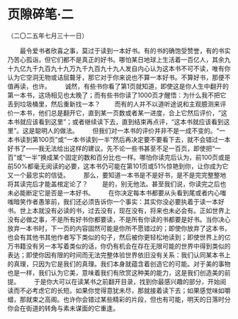 # 页隙碎笔·二
（二〇二五年七月三十一日）

　　最令爱书者欣喜之事，莫过于读到一本好书。有的书的确饱受赞誉，有的书实乃苦心孤诣，但它们都不是真正的好书。哪怕某日地球上生活着一百亿人，其余九十九亿九千九百九十九万九千九百九十九人发自内心认为这本书不可不读，唯有你认为它空洞无物或诘屈聱牙，那它对于你来说也不算一本好书。不算好书，那便不值再读，也许。
　　诚然，有些书你看了第1页就知道，即使这是你人生中翻开的第一本书，这场相见也太晚了；而有些书你读了1000页才醒悟：为什么我不把它丢到垃圾桶里，然后重新找一本？
　　而有的人并不以道听途说和主观臆测来评价一本书，他们总是翻开它，直到某一页数或者某一进度，合上它然后评价，“这本书就应该看到这里”；或者继续读下去，直到结束再点评，“这本书就应该看到这里”。这是聪明人的做法。
　　但我们对一本书的评价并非不是一成不变的。“一本书读到第100页”或“一本书读到一半”然后再决定要不要看下去，就不会错过一本好书了——我无法给出这样的建议。先不论一些书甚至不足一百页，即使把“一百”或“一半”换成某个固定的数和百分比也一样。哪怕你读完后认为，前100页或是前50%都毫无阅读的必要，这本书仍可能在第101页或51%惊艳到你，让你成为它又一个最忠实的信徒。
　　那么，要知道一本书是不是好书，是不是完完整整地将其读完后才能盖棺定论了？
　　是的，别无他法。甚至我们说，你读完之后也未必能断定它是否是一本好书。
　　在你决定每本书都要从头看到尾或者内心嗤嗤暗笑作者愚笨前，我们还必须告诉你一个事实：其实你没必要执着于读一本好书。世上本就没有必读的书，过去没有，现在没有，将来也未必会有。正如世界上没有必做之事，不是所有好书你都要读，不是所有你读的书都要是好书。当你决心放弃一本书时，下一页的内容固然可能是你所不愿错过的；即使你放弃了这本书，也会有其他书其他作者写下类似的句子，然后被你更轻松地读到；即使世界上的亿万书籍没有另一本写着类似的话，你仍有机会在存在无限可能的世界中得到类似的表达；即使你因有限的时间而无法完整体验世界依旧没有关系：我们认同某本书上的真理，只因为它是我们的真理。我们本身就蕴含着创造它的可能。对于美的事物也是一样，我们认为它美，意味着我们有欣赏这种美的能力，这是我们创造美的前提。
　　于是你大可以在读某书之前翻开目录，找到你最感兴趣的部分，开始阅读而不必考虑它的长短。如果你觉得意犹未尽，那就接着读下去；如果感觉味如嚼蜡，那就束之高阁。也许你会错过某些精彩的片段，但也有可能，明天的日落时分你会在街道的转角与素未谋面的它重逢。